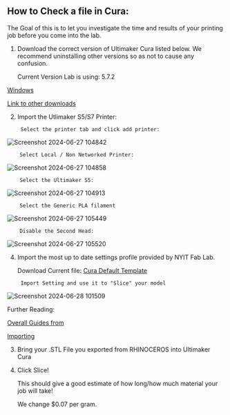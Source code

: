 ## How to Check a file in Cura:

The Goal of this is to let you investigate the time and results of your printing job before you come into the lab.

1. Download the correct version of Ultimaker Cura listed below. We recommend uninstalling other versions so as not to cause any confusion.

	Current Version Lab is using: 5.7.2

[Windows](https://github.com/Ultimaker/Cura/releases/download/5.7.2-RC2/UltiMaker-Cura-5.7.2-win64-X64.exe)

[Link to other downloads](https://github.com/Ultimaker/Cura/releases/tag/5.7.2-RC2)

2. Import the Utlimaker S5/S7 Printer:

		Select the printer tab and click add printer:

![Screenshot 2024-06-27 104842](https://github.com/DigitalFabricationLab-NYIT-SoAD/resources/assets/148252301/cd68b7eb-acc7-490f-9179-ff3cddb0d4e8)

		Select Local / Non Networked Printer:

![Screenshot 2024-06-27 104858](https://github.com/DigitalFabricationLab-NYIT-SoAD/resources/assets/148252301/f76b7b37-f156-40b5-ae62-b551f44240c3)


		Select the Ultimaker S5:

![Screenshot 2024-06-27 104913](https://github.com/DigitalFabricationLab-NYIT-SoAD/resources/assets/148252301/f32941f3-803f-4a54-9d64-90000ba04c6a)

		Select the Generic PLA filament

![Screenshot 2024-06-27 105449](https://github.com/DigitalFabricationLab-NYIT-SoAD/resources/assets/148252301/d19b7f4d-0f7a-46c2-9af5-3c4ed56a6748)


		Disable the Second Head:

![Screenshot 2024-06-27 105520](https://github.com/DigitalFabricationLab-NYIT-SoAD/resources/assets/148252301/72f2c1e2-040a-40e5-a75c-43d3b1db7738)



4. Import the most up to date settings profile provided by NYIT Fab Lab.

	Download Current file: [Cura Default Template](https://nyinstituteoftechnology-my.sharepoint.com/:u:/g/personal/ewilli14_nyit_edu/EbouiW7vc0dHkELPlRN5e20BUlDckUIrzU68MyBVNr9OSw?download=1)

		Import Setting and use it to "Slice" your model

![Screenshot 2024-06-28 101509](https://github.com/DigitalFabricationLab-NYIT-SoAD/resources/assets/148252301/483872dc-6cb0-4b9d-baa6-792c84391278)
 	
	
Further Reading:

[Overall Guides from ](https://support.makerbot.com/s/article/1667337576882)

[Importing](https://support.makerbot.com/s/article/1667411286867)
	
	
	
	
3. Bring your .STL File you exported from RHINOCEROS into Ultimaker Cura


4. Click Slice!
   
	This should give a good estimate of how long/how much material your job will take!

 	We change $0.07 per gram.


	
